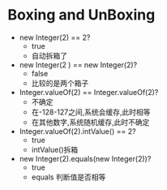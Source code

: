 # Boxing and UnBoxing

* new Integer(2) == 2?
  * true
  * 自动拆箱了
* new Integer(2 ) == new Integer(2)?
  * false
  * 比较的是两个箱子
* Integer.valueOf(2) == Integer.valueOf(2)?
  * 不确定
  * 在-128-127之间,系统会缓存,此时相等
  * 在其他数字,系统随机缓存,此时不确定
* Integer.valueOf(2).intValue() == 2?
  * true
  * intValue()拆箱
* new Integer(2).equals(new Integer(2))?
  * true
  * equals 判断值是否相等

